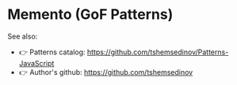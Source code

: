 # Memento (GoF Patterns)

See also:
  - 👉 Patterns catalog: https://github.com/tshemsedinov/Patterns-JavaScript
  - 👉 Author's github: https://github.com/tshemsedinov
